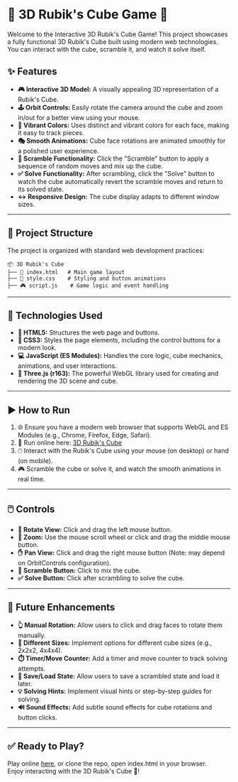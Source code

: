# 🎲 3D Rubik's Cube Game 🧊

Welcome to the Interactive 3D Rubik's Cube Game! This project showcases a fully functional 3D Rubik's Cube built using modern web technologies. You can interact with the cube, scramble it, and watch it solve itself.

## ✨ Features
* **🎮 Interactive 3D Model:** A visually appealing 3D representation of a Rubik's Cube.
* **🕹️ Orbit Controls:** Easily rotate the camera around the cube and zoom in/out for a better view using your mouse.
* **🎨 Vibrant Colors:** Uses distinct and vibrant colors for each face, making it easy to track pieces.
* **🎭 Smooth Animations:** Cube face rotations are animated smoothly for a polished user experience.
* **🔀 Scramble Functionality:** Click the "Scramble" button to apply a sequence of random moves and mix up the cube.
* **✅ Solve Functionality:** After scrambling, click the "Solve" button to watch the cube automatically revert the scramble moves and return to its solved state.
* **↔️ Responsive Design:** The cube display adapts to different window sizes.

---

## 📂 Project Structure
The project is organized with standard web development practices:
```
📦 3D Rubik's Cube
├── 📄 index.html   # Main game layout
├── 🎨 style.css    # Styling and button animations
├── 🎮 script.js    # Game logic and event handling
```

---

## 🚀 Technologies Used
* **📄 HTML5:** Structures the web page and buttons.
* **🎨 CSS3:** Styles the page elements, including the control buttons for a modern look.
* **💻 JavaScript (ES Modules):** Handles the core logic, cube mechanics, animations, and user interactions.
* **🧊 Three.js (r163):** The powerful WebGL library used for creating and rendering the 3D scene and cube.

---

## ▶️ How to Run
1.  🌐 Ensure you have a modern web browser that supports WebGL and ES Modules (e.g., Chrome, Firefox, Edge, Safari).
2.  🛜 Run online here: [3D Rubik's Cube](https://shankar-rubikscube-game.netlify.app/)
3.  🖱️ Interact with the Rubik's Cube using your mouse (on desktop) or hand (on mobile).
4.  🎮 Scramble the cube or solve it, and watch the smooth animations in real time.

---

## 🖱️ Controls
* **🔄 Rotate View:** Click and drag the left mouse button.
* **🔎 Zoom:** Use the mouse scroll wheel or click and drag the middle mouse button.
* **✋ Pan View:** Click and drag the right mouse button (Note: may depend on OrbitControls configuration).
* **🔀 Scramble Button:** Click to mix the cube.
* **✅ Solve Button:** Click after scrambling to solve the cube.

---

## 🚀 Future Enhancements

* **👆 Manual Rotation:** Allow users to click and drag faces to rotate them manually.
* **🔢 Different Sizes:** Implement options for different cube sizes (e.g., 2x2x2, 4x4x4).
* **⏱️ Timer/Move Counter:** Add a timer and move counter to track solving attempts.
* **💾 Save/Load State:** Allow users to save a scrambled state and load it later.
* **💡 Solving Hints:** Implement visual hints or step-by-step guides for solving.
* **🔊 Sound Effects:** Add subtle sound effects for cube rotations and button clicks.

---

## ✅ Ready to Play?

Play online [here](https://shankar-rubikscube-game.netlify.app/), or clone the repo, open index.html in your browser.  
Enjoy interacting with the 3D Rubik's Cube 🎉!